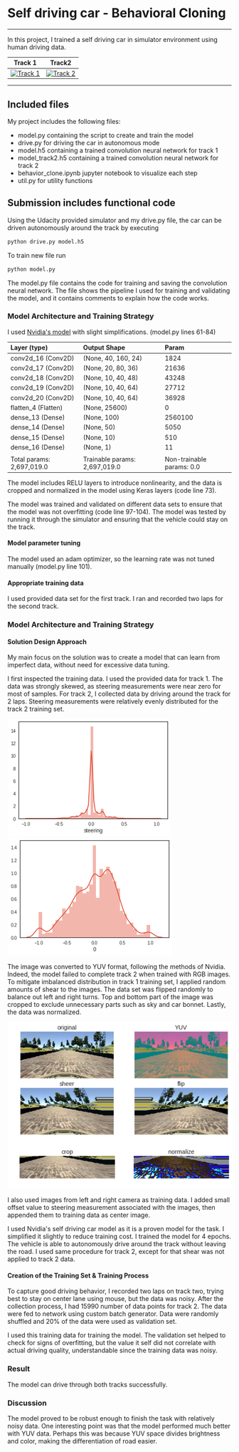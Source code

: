 # **Self driving car - Behavioral Cloning**

---

In this project, I trained a self driving car in simulator environment using human driving data.

| Track 1 | Track2 |
| :----: | :----: |
| [![Track 1](https://img.youtube.com/vi/kmcRsvL4OpE/0.jpg)](http://www.youtube.com/watch?v=kmcRsvL4OpE) | [![Track 2](https://img.youtube.com/vi/fnzufSZ4NU0/0.jpg)](http://www.youtube.com/watch?v=fnzufSZ4NU0)  |

[//]: # (Image References)

[image1]: ./figures/first_track_steer_dist.png "Distribution plot of training set for track 1"
[image2]: ./figures/second_track_steer_dist.png "Distribution plot of training set for track 2"
[image3]: ./figures/three_cams.png "Sample of three cameras"
[image4]: ./figures/preprocessing.png "Sample of preprocessing stages"

---

## Included files

My project includes the following files:
* model.py  containing the script to create and train the model
* drive.py  for driving the car in autonomous mode
* model.h5  containing a trained convolution neural network for track 1
* model_track2.h5   containing a trained convolution neural network for track 2
* behavior_clone.ipynb  jupyter notebook to visualize each step
* util.py   for utility functions

## Submission includes functional code
Using the Udacity provided simulator and my drive.py file, the car can be driven autonomously around the track by executing 
```sh
python drive.py model.h5
```
To train new file run
```sh
python model.py
```

The model.py file contains the code for training and saving the convolution neural network. The file shows the pipeline I used for training and validating the model, and it contains comments to explain how the code works.

### Model Architecture and Training Strategy

I used [Nvidia's model](http://devblogs.nvidia.com/parallelforall/deep-learning-self-driving-cars/) with slight simplifications.
(model.py lines 61-84)

| Layer (type)            |     Output Shape       |       Param    |
|:------|:----|:----|
| conv2d_16 (Conv2D)     |      (None, 40, 160, 24)  |     1824   |
| conv2d_17 (Conv2D)        |   (None, 20, 80, 36)    |    21636     |
| conv2d_18 (Conv2D)       |    (None, 10, 40, 48)   |     43248     |
| conv2d_19 (Conv2D)    |      (None, 10, 40, 64)   |     27712     |
| conv2d_20 (Conv2D)       |    (None, 10, 40, 64)  |     36928     |
| flatten_4 (Flatten)     |     (None, 25600)    |         0         |
| dense_13 (Dense)      |       (None, 100)      |        2560100   |
| dense_14 (Dense)       |      (None, 50)       |         5050      |
| dense_15 (Dense)       |      (None, 10)        |        510       |
| dense_16 (Dense)      |       (None, 1)       |          11        |
| | | |
| Total params: 2,697,019.0 | Trainable params: 2,697,019.0  | Non-trainable params: 0.0 |

The model includes RELU layers to introduce nonlinearity, and the data is cropped and normalized in the model using Keras layers (code line 73).

The model was trained and validated on different data sets to ensure that the model was not overfitting (code line 97-104).
The model was tested by running it through the simulator and ensuring that the vehicle could stay on the track.

#### Model parameter tuning

The model used an adam optimizer, so the learning rate was not tuned manually (model.py line 101).

#### Appropriate training data

I used provided data set for the first track. I ran and recorded two laps for the second track.

### Model Architecture and Training Strategy

#### Solution Design Approach

My main focus on the solution was to create a model that can learn from imperfect data, without need for excessive data tuning.

I first inspected the training data. I used the provided data for track 1. The data was strongly skewed, as steering measurements were near zero for most of samples. For track 2, I collected data by driving around the track for 2 laps.
Steering measurements were relatively evenly distributed for the track 2 training set.

![Dist_track1][image1]
![Dist_track2][image2]

The image was converted to YUV format, following the methods of Nvidia. Indeed, the model failed to complete track 2 when trained with RGB images. To mitigate imbalanced distribution in track 1 training set, I applied random amounts of shear to the images. The data set was flipped randomly to balance out left and right turns. Top and bottom part of the image was cropped to exclude
unnecessary parts such as sky and car bonnet. Lastly, the data was normalized.

![Preproc][image4]

I also used images from left and right camera as training data. I added small offset value to steering measurement associated with the images, then appended them to training data as center image.

I used Nvidia's self driving car model as it is a proven model for the task. I simplified it slightly to reduce training cost. I trained the model for 4 epochs.  The vehicle is able to autonomously drive around the track without leaving the road.
I used same procedure for track 2, except for that shear was not applied to track 2 data.

#### Creation of the Training Set & Training Process

To capture good driving behavior, I recorded two laps on track two, trying best to stay on center lane using mouse, but the data was noisy.
After the collection process, I had 15990 number of data points for track 2. The data were fed to network using custom batch generator.
Data were randomly shuffled and 20% of the data were used as validation set.

I used this training data for training the model. The validation set helped to check for signs of overfitting, but the value it self did not correlate with actual driving quality, understandable since the training data was noisy.

### Result
The model can drive through both tracks successfully.

### Discussion
The model proved to be robust enough to finish the task with relatively noisy data. One interesting point was that the model performed much better with YUV data. Perhaps this was because YUV space divides brightness and color, making the differentiation of road easier.